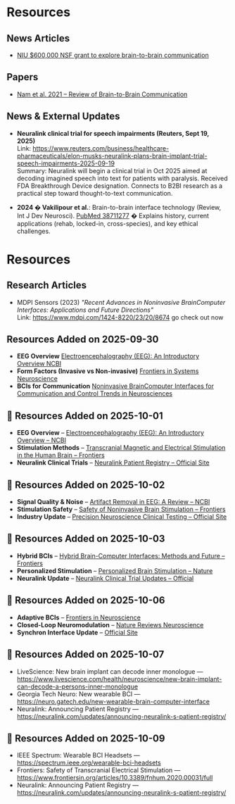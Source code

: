 # Resources

## News Articles
- [NIU $600,000 NSF grant to explore brain-to-brain communication](https://newsroom.niu.edu/600000-nsf-grant-to-explore-brain-to-brain-communication-potential/)

## Papers
- [Nam et al. 2021 – Review of Brain-to-Brain Communication](https://www.frontiersin.org/journals/neurorobotics/articles/10.3389/fnbot.2021.656943/full)





## News & External Updates

- **Neuralink clinical trial for speech impairments (Reuters, Sept 19, 2025)**  
  Link: https://www.reuters.com/business/healthcare-pharmaceuticals/elon-musks-neuralink-plans-brain-implant-trial-speech-impairments-2025-09-19  
  Summary: Neuralink will begin a clinical trial in Oct 2025 aimed at decoding imagined speech into text for patients with paralysis. Received FDA Breakthrough Device designation. Connects to B2BI research as a practical step toward thought-to-text communication.

- **2024 � Vakilipour et al.**: Brain-to-brain interface technology (Review, Int J Dev Neurosci). [PubMed 38711277](https://pubmed.ncbi.nlm.nih.gov/38711277/) � Explains history, current applications (rehab, locked-in, cross-species), and key ethical challenges.
# Resources

## Research Articles
- MDPI Sensors (2023)  *"Recent Advances in Noninvasive BrainComputer Interfaces: Applications and Future Directions"*  
  Link: https://www.mdpi.com/1424-8220/23/20/8674
go check out now 

##  Resources Added on 2025-09-30  

- **EEG Overview**  [Electroencephalography (EEG): An Introductory Overview  NCBI](https://www.ncbi.nlm.nih.gov/pmc/articles/PMC4974210/)  
- **Form Factors (Invasive vs Non-invasive)**  [Frontiers in Systems Neuroscience](https://www.frontiersin.org/articles/10.3389/fnsys.2014.00009/full)  
- **BCIs for Communication**  [Noninvasive BrainComputer Interfaces for Communication and Control  Trends in Neurosciences](https://www.sciencedirect.com/science/article/pii/S0166223620301133)  
## 📅 Resources Added on 2025-10-01  

- **EEG Overview** – [Electroencephalography (EEG): An Introductory Overview – NCBI](https://www.ncbi.nlm.nih.gov/pmc/articles/PMC4974210/)  
- **Stimulation Methods** – [Transcranial Magnetic and Electrical Stimulation in the Human Brain – Frontiers](https://www.frontiersin.org/articles/10.3389/fnins.2017.00450/full)  
- **Neuralink Clinical Trials** – [Neuralink Patient Registry – Official Site](https://neuralink.com/patient-registry/)  
## 📅 Resources Added on 2025-10-02  

- **Signal Quality & Noise** – [Artifact Removal in EEG: A Review – NCBI](https://www.ncbi.nlm.nih.gov/pmc/articles/PMC8089998/)  
- **Stimulation Safety** – [Safety of Noninvasive Brain Stimulation – Frontiers](https://www.frontiersin.org/articles/10.3389/fneur.2017.00056/full)  
- **Industry Update** – [Precision Neuroscience Clinical Testing – Official Site](https://precisionneuro.io/)  
## 📅 Resources Added on 2025-10-03  

- **Hybrid BCIs** – [Hybrid Brain-Computer Interfaces: Methods and Future – Frontiers](https://www.frontiersin.org/articles/10.3389/fnins.2019.00112/full)  
- **Personalized Stimulation** – [Personalized Brain Stimulation – Nature](https://www.nature.com/articles/s41562-020-0868-9)  
- **Neuralink Update** – [Neuralink Clinical Trial Updates – Official](https://neuralink.com/patient-registry/)  
## 📅 Resources Added on 2025-10-06  

- **Adaptive BCIs** – [Frontiers in Neuroscience](https://www.frontiersin.org/articles/10.3389/fnins.2020.00589/full)  
- **Closed-Loop Neuromodulation** – [Nature Reviews Neuroscience](https://www.nature.com/articles/s41583-020-0315-3)  
- **Synchron Interface Update** – [Official Site](https://synchron.com/news/)  
## 📅 Resources Added on 2025-10-07
- LiveScience: New brain implant can decode inner monologue — https://www.livescience.com/health/neuroscience/new-brain-implant-can-decode-a-persons-inner-monologue
- Georgia Tech Neuro: New wearable BCI — https://neuro.gatech.edu/new-wearable-brain-computer-interface
- Neuralink: Announcing Patient Registry — https://neuralink.com/updates/announcing-neuralink-s-patient-registry/
## 📅 Resources Added on 2025-10-09
- IEEE Spectrum: Wearable BCI Headsets — https://spectrum.ieee.org/wearable-bci-headsets
- Frontiers: Safety of Transcranial Electrical Stimulation — https://www.frontiersin.org/articles/10.3389/fnhum.2020.00031/full
- Neuralink: Announcing Patient Registry — https://neuralink.com/updates/announcing-neuralink-s-patient-registry/
